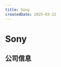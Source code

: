 ```yaml
---
title: Sony
createdDate: 2025-03-22
---
```


# Sony

## 公司信息

<DirectHireCompanyTable state="new-york" city="new-york" companyJsonFileName="sony" />
